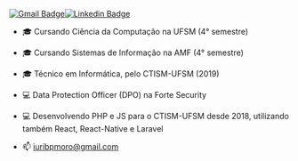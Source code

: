 [![Gmail Badge](https://img.shields.io/badge/Gmail-D14836?style=for-the-badge&logo=gmail&logoColor=white
)](mailto:iuribpmoro@gmail.com)[![Linkedin Badge](https://img.shields.io/badge/linkedin%20-%230077B5.svg?&style=for-the-badge&logo=linkedin&logoColor=white)](https://www.linkedin.com/in/iuribpmoro/)

- 🎓 Cursando Ciência da Computação na UFSM (4° semestre)
- 🎓 Cursando Sistemas de Informação na AMF (4° semestre)
- 🎓 Técnico em Informática, pelo CTISM-UFSM (2019)

- 💻 Data Protection Officer (DPO) na Forte Security
- 💻 Desenvolvendo PHP e JS para o CTISM-UFSM desde 2018, utilizando também React, React-Native e Laravel

- 📫 iuribpmoro@gmail.com

